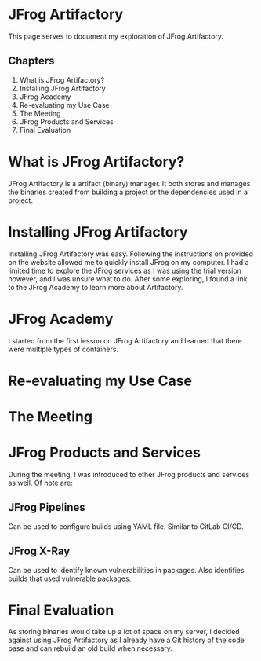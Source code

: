 # JFrog Artifactory
This page serves to document my exploration of JFrog Artifactory.

## Chapters
1. What is JFrog Artifactory?
2. Installing JFrog Artifactory
3. JFrog Academy
4. Re-evaluating my Use Case
5. The Meeting
6. JFrog Products and Services
7. Final Evaluation

# What is JFrog Artifactory?
JFrog Artifactory is a artifact (binary) manager. It both stores and manages the binaries created from building a project or the dependencies used in a project.

# Installing JFrog Artifactory
Installing JFrog Artifactory was easy. Following the instructions on provided on the website allowed me to quickly install JFrog on my computer. I had a limited time to explore the JFrog services as I was using the trial version however, and I was unsure what to do. After some exploring, I found a link to the JFrog Academy to learn more about Artifactory.

# JFrog Academy
I started from the first lesson on JFrog Artifactory and learned that there were multiple types of containers.

# Re-evaluating my Use Case


# The Meeting


# JFrog Products and Services
During the meeting, I was introduced to other JFrog products and services as well. Of note are:

## JFrog Pipelines
Can be used to configure builds using YAML file. Similar to GitLab CI/CD.

## JFrog X-Ray
Can be used to identify known vulnerabilities in packages. Also identifies builds that used vulnerable packages.

# Final Evaluation
As storing binaries would take up a lot of space on my server, I decided against using JFrog Artifactory as I already have a Git history of the code base and can rebuild an old build when necessary.